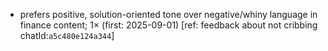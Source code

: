 - prefers positive, solution-oriented tone over negative/whiny language in finance content; 1× (first: 2025-09-01) [ref: feedback about not cribbing chatId:`a5c480e124a344`]